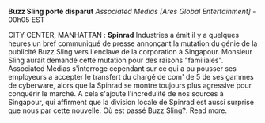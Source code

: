 ﻿**Buzz Sling porté disparut**
*Associated Medias [Ares Global Entertainment]* - 00h05 EST

CITY CENTER, MANHATTAN : **Spinrad** Industries a émit il y a quelques heures un bref communiqué  de presse annonçant la mutation du génie de la publicité Buzz Sling vers l'enclave de la corporation à Singapour. Monsieur Sling aurait demandé cette mutation pour des raisons "familiales". Associated Medias s'interroge cependant sur ce qui a pu pousser ses employeurs a accepter le transfert du chargé de com' de 5 de ses gammes de cyberware, alors que la Spinrad se montre toujours plus agressive pour conquérir le marché. A cela s'ajoute l'incrédulité de nos sources à Singapour, qui affirment que la division locale de Spinrad est aussi surprise que nous par cette nouvelle.
Où est passé Buzz Sling?. Read more.